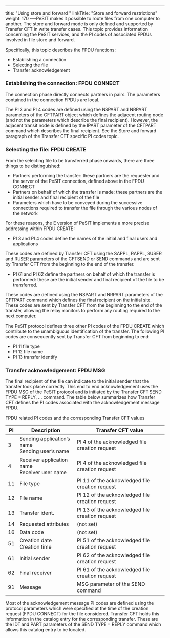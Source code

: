 ---
title: "Using store and forward "
linkTitle: "Store and forward restrictions"
weight: 170
---PeSIT makes it possible to route files from one computer
to another. The store and forward mode is only defined and supported
by Transfer CFT in write transfer cases. This
topic provides information concerning the PeSIT services,
and the PI codes of associated FPDUs involved in file store and forward.

Specifically, this topic describes the FPDU functions:

- Establishing a
    connection
- Selecting the file
- Transfer acknowledgement

<span id="Establishing_the_connection__FPDU_CONNECT"></span>

### Establishing the connection: FPDU CONNECT

The connection phase directly connects partners in pairs. The parameters
contained in the connection FPDUs are local.

The PI 3 and PI 4 codes are defined using the NSPART
and NRPART parameters of the CFTPART object which defines
the adjacent routing node (and not the parameters which describe the final
recipient). However, the adjacent transit node is defined by the IPART
parameter of the CFTPART command which describes the final recipient.
See the Store and forward paragraph of the Transfer CFT specific
PI codes topic.

<span id="Selecting_the_file__FPDU_CREATE"></span>

### Selecting the file: FPDU CREATE

From the selecting file to be transferred phase onwards, there are three
things to be distinguished:

- Partners performing
    the transfer: these partners are the requester and the server of the PeSIT
    connection, defined above in the FPDU CONNECT
- Partners on behalf
    of which the transfer is made: these partners are the initial sender and
    final recipient of the file
- Parameters which
    have to be conveyed during the successive connections required to transfer
    the file through the various nodes of the network

For these reasons, the E version of PeSIT implements a more precise
addressing within FPDU CREATE:

- PI
    3 and PI 4 codes define the names of the initial and final
    users and applications

These codes are defined by Transfer CFT using the
SAPPL, RAPPL, SUSER and RUSER parameters of
the CFTSEND or SEND commands and are sent by Transfer CFT
from the beginning to the end of the transfer.

- PI
    61 and PI 62 define the partners on behalf of which the transfer
    is performed: these are the initial sender and final recipient of the
    file to be transferred.

These codes are defined using the NSPART
and NRPART parameters of the CFTPART command which defines
the final recipient on the initial site. These codes are sent by Transfer
CFT from the beginning to the end of the transfer, allowing the relay
monitors to perform any routing required to the next computer.

The PeSIT protocol defines three other PI codes of the FPDU CREATE which
contribute to the unambiguous identification of the transfer. The following
PI codes are consequently sent by Transfer CFT from beginning to end:

- PI
    11 file type
- PI
    12 file name
- PI
    13 transfer identify

<span id="Transfer_acknowledgement__FPDU_MSG"></span>

### Transfer acknowledgement: FPDU MSG

The final recipient of the file can indicate to the initial sender that
the transfer took place correctly. This end to end acknowledgement uses
the FPDU MSG of the PeSIT protocol and is initiated by the Transfer CFT
SEND TYPE = REPLY, ... command. The table below summarizes how
Transfer CFT defines the PI codes associated with the acknowledgement
message FPDU.

FPDU related PI codes and the corresponding
Transfer CFT values


| PI  | Description  | Transfer CFT value  |
| --- | --- | --- |
| 3  | Sending application’s name<br /> Sending user’s name  | PI 4 of the acknowledged file creation request  |
| 4  | Receiver application name<br /> Receiver user name  | PI 4 of the acknowledged file creation request  |
| 11  | File type  | PI 11 of the acknowledged file creation request  |
| 12  | File name  | PI 12 of the acknowledged file creation request  |
| 13  | Transfer ident.  | PI 13 of the acknowledged file creation request  |
| 14  | Requested attributes  | (not set)  |
| 16  | Data code  | (not set)  |
| 51  | Creation date<br /> Creation time  | PI 51 of the acknowledged file creation request  |
| 61  | Initial sender | PI 62 of the acknowledged file creation request  |
| 62  | Final receiver | PI 61 of the acknowledged file creation request  |
| 91  | Message  | MSG parameter of the SEND command  |


Most of the acknowledgement message PI codes are defined using the protocol
parameters which were specified at the time of the creation request (FPDU
CONNECT) for the file considered. Transfer CFT holds this information
in the catalog entry for the corresponding transfer. These are the IDT
and PART parameters of the SEND TYPE = REPLY command which allows
this catalog entry to be located.
